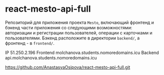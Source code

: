 # react-mesto-api-full
Репозиторий для приложения проекта `Mesto`, включающий фронтенд и бэкенд части приложения со следующими возможностями: авторизации и регистрации пользователей, операции с карточками и пользователями. Бэкенд расположите в директории `backend/`, а фронтенд - в `frontend/`. 
  
IP 51.250.2.196
Frontend molchanova.students.nomoredomains.icu
Backend api.molchanova.students.nomoredomains.icu

https://github.com/AnastasyaOsipova/react-mesto-api-full.git